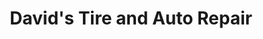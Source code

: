 ---
title: "David's Tire and Auto Repair"
url: /camden/davids-tire-and-auto-repair/
shop: car repair
---